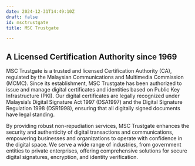 ```yaml
---
date: 2024-12-31T14:49:10Z
draft: false
id: msctrustgate
title: MSC Trustgate

---
```


## A Licensed Certification Authority since 1969

MSC Trustgate is a trusted and licensed Certification Authority (CA), regulated by the Malaysian Communications and Multimedia Commission (MCMC). Since its establishment, MSC Trustgate has been authorized to issue and manage digital certificates and identities based on Public Key Infrastructure (PKI). Our digital certificates are legally recognized under Malaysia’s Digital Signature Act 1997 (DSA1997) and the Digital Signature Regulation 1998 (DSR1998), ensuring that all digitally signed documents have legal standing.

By providing robust non-repudiation services, MSC Trustgate enhances the security and authenticity of digital transactions and communications, empowering businesses and organizations to operate with confidence in the digital space. We serve a wide range of industries, from government entities to private enterprises, offering comprehensive solutions for secure digital signatures, encryption, and identity verification.
